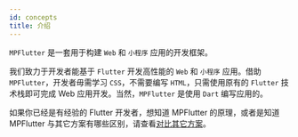 ```yaml
---
id: concepts
title: 介绍
---
```


`MPFlutter` 是一套用于构建 `Web` 和 `小程序` 应用的开发框架。

我们致力于开发者能基于 `Flutter` 开发高性能的 `Web` 和 `小程序` 应用。借助 `MPFlutter`，开发者毋需学习 `CSS`，不需要编写 `HTML`，只需使用原有的 `Flutter` 技术栈即可完成 Web 应用开发。当然，`MPFlutter` 是使用 `Dart` 编写应用的。

如果你已经是有经验的 Flutter 开发者，想知道 MPFlutter 的原理，或者是知道 MPFlutter 与其它方案有哪些区别，请查看[对比其它方案](Compare.md)。

